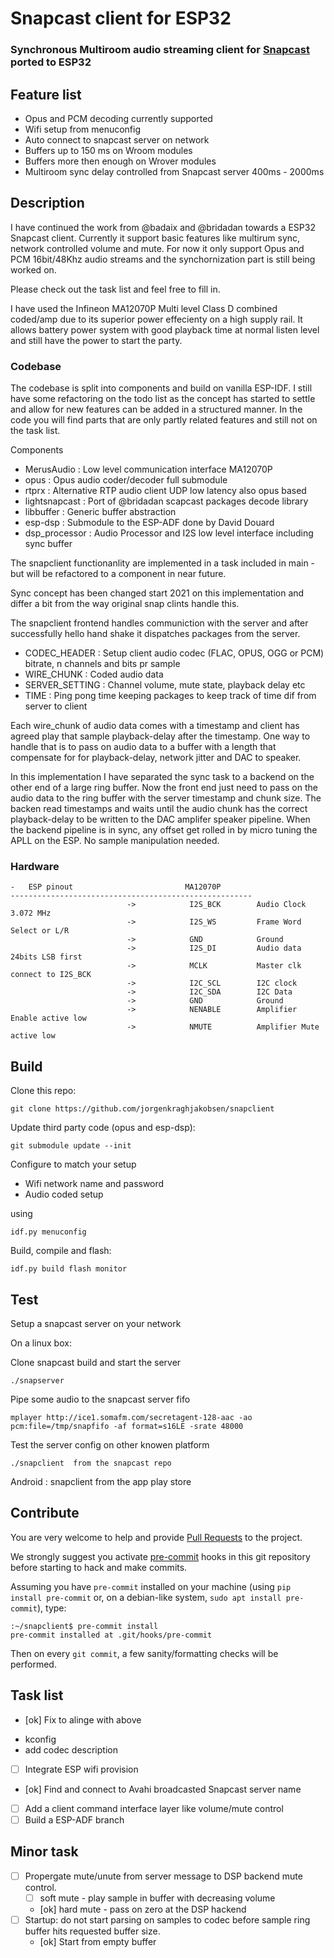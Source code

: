 # Snapcast client for ESP32

### Synchronous Multiroom audio streaming client for [Snapcast](https://github.com/badaix/snapcast) ported to ESP32

## Feature list
- Opus and PCM decoding currently supported
- Wifi setup from menuconfig
- Auto connect to snapcast server on network
- Buffers up to 150 ms on Wroom modules
- Buffers more then enough on Wrover modules
- Multiroom sync delay controlled from Snapcast server 400ms - 2000ms

## Description
I have continued the work from @badaix and @bridadan towards a ESP32 Snapcast
client. Currently it support basic features like multirum sync, network
controlled volume and mute. For now it only support Opus and PCM 16bit/48Khz
audio streams and the synchornization part is still being worked on.

Please check out the task list and feel free to fill in.

I have used the Infineon MA12070P Multi level Class D combined coded/amp due to
its superior power effecienty on a high supply rail. It allows battery power
system with good playback time at normal listen level and still have the power
to start the party.

### Codebase

The codebase is split into components and build on vanilla ESP-IDF. I still
have some refactoring on the todo list as the concept has started to settle and
allow for new features can be added in a structured manner. In the code you
will find parts that are only partly related features and still not on the task
list.

Components
 - MerusAudio : Low level communication interface MA12070P
 - opus : Opus audio coder/decoder full submodule
 - rtprx : Alternative RTP audio client UDP low latency also opus based
 - lightsnapcast : Port of @bridadan scapcast packages decode library
 - libbuffer : Generic buffer abstraction
 - esp-dsp : Submodule to the ESP-ADF done by David Douard
 - dsp_processor : Audio Processor and I2S low level interface including sync
   buffer

The snapclient functionanlity are implemented in a task included in main - but
will be refactored to a component in near future.

Sync concept has been changed start 2021 on this implementation and differ a
bit from the way original snap clints handle this.

The snapclient frontend handles communiction with the server and after
successfully hello hand shake it dispatches packages from the server.

 - CODEC_HEADER : Setup client audio codec (FLAC, OPUS, OGG or PCM) bitrate, n
   channels and bits pr sample
 - WIRE_CHUNK : Coded audio data
 - SERVER_SETTING : Channel volume, mute state, playback delay etc
 - TIME : Ping pong time keeping packages to keep track of time dif from server
   to client

Each wire_chunk of audio data comes with a timestamp and client has agreed play
that sample playback-delay after the timestamp. One way to handle that is to
pass on audio data to a buffer with a length that compensate for for
playback-delay, network jitter and DAC to speaker.

In this implementation I have separated the sync task to a backend on the other
end of a large ring buffer. Now the front end just need to pass on the audio
data to the ring buffer with the server timestamp and chunk size. The backen
read timestamps and waits until the audio chunk has the correct playback-delay
to be written to the DAC amplifer speaker pipeline. When the backend pipeline
is in sync, any offset get rolled in by micro tuning the APLL on the ESP. No
sample manipulation needed.


### Hardware
    -   ESP pinout                         MA12070P
    ------------------------------------------------------
                              ->            I2S_BCK        Audio Clock 3.072 MHz
                              ->            I2S_WS         Frame Word Select or L/R
                              ->            GND            Ground
                              ->            I2S_DI         Audio data 24bits LSB first
                              ->            MCLK           Master clk connect to I2S_BCK
                              ->            I2C_SCL        I2C clock
                              ->            I2C_SDA        I2C Data
                              ->            GND            Ground
                              ->            NENABLE        Amplifier Enable active low
                              ->            NMUTE          Amplifier Mute active low


## Build

Clone this repo:

    git clone https://github.com/jorgenkraghjakobsen/snapclient

Update third party code (opus and esp-dsp):

    git submodule update --init

Configure to match your setup
  - Wifi network name and password
  - Audio coded setup

using  

    idf.py menuconfig

Build, compile and flash:

    idf.py build flash monitor

## Test
Setup a snapcast server on your network

On a linux box:

Clone snapcast build and start the server

    ./snapserver

Pipe some audio to the snapcast server fifo

    mplayer http://ice1.somafm.com/secretagent-128-aac -ao pcm:file=/tmp/snapfifo -af format=s16LE -srate 48000

Test the server config on other knowen platform

    ./snapclient  from the snapcast repo

Android : snapclient from the app play store

## Contribute

You are very welcome to help and provide [Pull
Requests](https://docs.github.com/en/github/collaborating-with-issues-and-pull-requests/about-pull-requests)
to the project.

We strongly suggest you activate [pre-commit](https://pre-commit.com) hooks in
this git repository before starting to hack and make commits.

Assuming you have `pre-commit` installed on your machine (using `pip install
pre-commit` or, on a debian-like system, `sudo apt install pre-commit`), type:

```
:~/snapclient$ pre-commit install
pre-commit installed at .git/hooks/pre-commit
```

Then on every `git commit`, a few sanity/formatting checks will be performed.


## Task list
- [ok] Fix to alinge with above
 * kconfig
 * add codec description
- [ ] Integrate ESP wifi provision
- [ok] Find and connect to Avahi broadcasted Snapcast server name
- [ ] Add a client command interface layer like volume/mute control
- [ ] Build a ESP-ADF branch

## Minor task
- [ ] Propergate mute/unute from server message to DSP backend mute control.
  - [ ] soft mute - play sample in buffer with decreasing volume
  - [ok] hard mute - pass on zero at the DSP hackend
- [ ] Startup: do not start parsing on samples to codec before sample ring buffer hits requested buffer size.
  - [ok] Start from empty buffer
